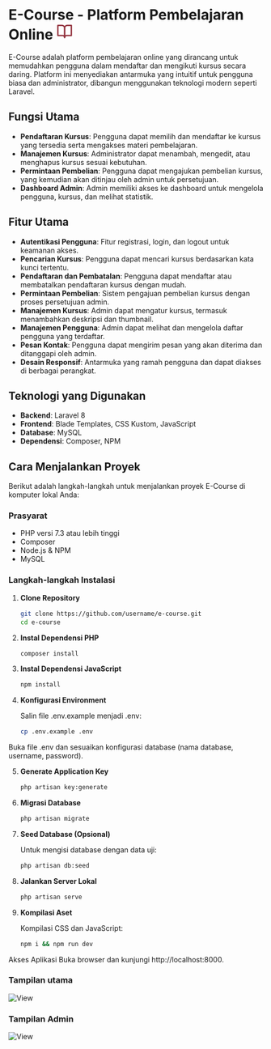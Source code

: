 # E-Course - Platform Pembelajaran Online ![Ecourse logo](public/favicon.svg)

E-Course adalah platform pembelajaran online yang dirancang untuk memudahkan pengguna dalam mendaftar dan mengikuti kursus secara daring. Platform ini menyediakan antarmuka yang intuitif untuk pengguna biasa dan administrator, dibangun menggunakan teknologi modern seperti Laravel.

## Fungsi Utama

- **Pendaftaran Kursus**: Pengguna dapat memilih dan mendaftar ke kursus yang tersedia serta mengakses materi pembelajaran.
- **Manajemen Kursus**: Administrator dapat menambah, mengedit, atau menghapus kursus sesuai kebutuhan.
- **Permintaan Pembelian**: Pengguna dapat mengajukan pembelian kursus, yang kemudian akan ditinjau oleh admin untuk persetujuan.
- **Dashboard Admin**: Admin memiliki akses ke dashboard untuk mengelola pengguna, kursus, dan melihat statistik.

## Fitur Utama

- **Autentikasi Pengguna**: Fitur registrasi, login, dan logout untuk keamanan akses.
- **Pencarian Kursus**: Pengguna dapat mencari kursus berdasarkan kata kunci tertentu.
- **Pendaftaran dan Pembatalan**: Pengguna dapat mendaftar atau membatalkan pendaftaran kursus dengan mudah.
- **Permintaan Pembelian**: Sistem pengajuan pembelian kursus dengan proses persetujuan admin.
- **Manajemen Kursus**: Admin dapat mengatur kursus, termasuk menambahkan deskripsi dan thumbnail.
- **Manajemen Pengguna**: Admin dapat melihat dan mengelola daftar pengguna yang terdaftar.
- **Pesan Kontak**: Pengguna dapat mengirim pesan yang akan diterima dan ditanggapi oleh admin.
- **Desain Responsif**: Antarmuka yang ramah pengguna dan dapat diakses di berbagai perangkat.

## Teknologi yang Digunakan

- **Backend**: Laravel 8
- **Frontend**: Blade Templates, CSS Kustom, JavaScript
- **Database**: MySQL
- **Dependensi**: Composer, NPM

## Cara Menjalankan Proyek

Berikut adalah langkah-langkah untuk menjalankan proyek E-Course di komputer lokal Anda:

### Prasyarat

- PHP versi 7.3 atau lebih tinggi
- Composer
- Node.js & NPM
- MySQL

### Langkah-langkah Instalasi

1. **Clone Repository**
   ```bash
   git clone https://github.com/username/e-course.git
   cd e-course

2. **Instal Dependensi PHP**
    ```bash
    composer install

3. **Instal Dependensi JavaScript**
    ```bash
    npm install
    
4. **Konfigurasi Environment**

    Salin file .env.example menjadi .env:
    ```bash
    cp .env.example .env
Buka file .env dan sesuaikan konfigurasi database (nama database, username, password).

5. **Generate Application Key**
    ```bash
    php artisan key:generate

6. **Migrasi Database**
    ```bash
    php artisan migrate

7. **Seed Database (Opsional)**

    Untuk mengisi database dengan data uji:
    ```bash
    php artisan db:seed

8. **Jalankan Server Lokal**
    ```bash
    php artisan serve

9. **Kompilasi Aset**

    Kompilasi CSS dan JavaScript:
    ```bash
    npm i && npm run dev

Akses Aplikasi
    Buka browser dan kunjungi http://localhost:8000.

### Tampilan utama
![View](public/image2.png)

### Tampilan Admin 
![View](public/image.png)